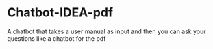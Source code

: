 # Chatbot-IDEA-pdf
A chatbot that takes a user manual as input and then you can ask your questions like a chatbot for the pdf
